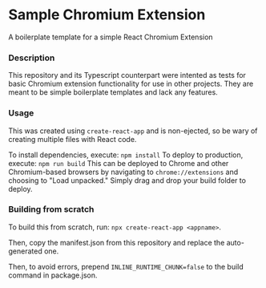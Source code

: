 # Sample Chromium Extension

A boilerplate template for a simple React Chromium Extension

### Description

This repository and its Typescript counterpart were intented as tests for basic Chromium extension functionality for use in other projects. They are meant to be simple boilerplate templates and lack any features.

### Usage

This was created using `create-react-app` and is non-ejected, so be wary of creating multiple files with React code. 

To install dependencies, execute:
`npm install`
To deploy to production, execute:
`npm run build`
This can be deployed to Chrome and other Chromium-based browsers by navigating to `chrome://extensions` and choosing to "Load unpacked." Simply drag and drop your build folder to deploy.

### Building from scratch

To build this from scratch, run:
`npx create-react-app <appname>`.

Then, copy the manifest.json from this repository and replace the auto-generated one.

Then, to avoid errors, prepend `INLINE_RUNTIME_CHUNK=false` to the build command in package.json. 